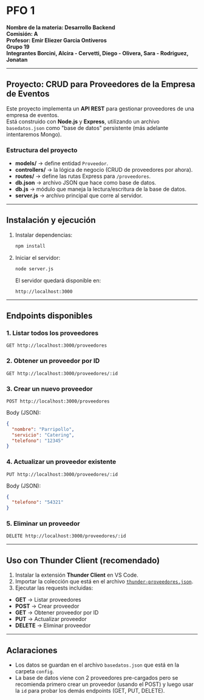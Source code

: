 # PFO 1  
**Nombre de la materia: Desarrollo Backend**  
**Comisión: A**  
**Profesor: Emir Eliezer Garcia Ontiveros**  
**Grupo 19**  
**Integrantes Borcini, Alcira - Cervetti, Diego - Olivera, Sara - Rodriguez, Jonatan**  

---

## Proyecto: CRUD para Proveedores de la Empresa de Eventos  

Este proyecto implementa un **API REST** para gestionar proveedores de una empresa de eventos.  
Está construido con **Node.js** y **Express**, utilizando un archivo `basedatos.json` como "base de datos" persistente (más adelante intentaremos Mongo).  

### Estructura del proyecto
- **models/** → define entidad `Proveedor`.  
- **controllers/** → la lógica de negocio (CRUD de proveedores por ahora).  
- **routes/** → define las rutas Express para `/proveedores`.  
- **db.json** → archivo JSON que hace como base de datos.  
- **db.js** → módulo que maneja la lectura/escritura de la base de datos.  
- **server.js** → archivo principal que corre al servidor.  

---

## Instalación y ejecución
1. Instalar dependencias:  
   ```bash
   npm install
   ```

2. Iniciar el servidor:  
   ```bash
   node server.js
   ```
   El servidor quedará disponible en:  
   ```
   http://localhost:3000
   ```

---

## Endpoints disponibles

### 1. Listar todos los proveedores
```
GET http://localhost:3000/proveedores
```

### 2. Obtener un proveedor por ID
```
GET http://localhost:3000/proveedores/:id
```

### 3. Crear un nuevo proveedor
```
POST http://localhost:3000/proveedores
```
Body (JSON):
```json
{
  "nombre": "Parripollo",
  "servicio": "Catering",
  "telefono": "12345"
}
```

### 4. Actualizar un proveedor existente
```
PUT http://localhost:3000/proveedores/:id
```
Body (JSON):
```json
{
  "telefono": "54321"
}
```

### 5. Eliminar un proveedor
```
DELETE http://localhost:3000/proveedores/:id
```

---

## Uso con Thunder Client (recomendado)

1. Instalar la extensión **Thunder Client** en VS Code.  
2. Importar la colección que está en el archivo [`thunder-proveedores.json`](./thunder-proveedores.json).  
3. Ejecutar las requests incluidas:  

- **GET** → Listar proveedores  
- **POST** → Crear proveedor  
- **GET** → Obtener proveedor por ID  
- **PUT** → Actualizar proveedor  
- **DELETE** → Eliminar proveedor  

---

## Aclaraciones
- Los datos se guardan en el archivo `basedatos.json` que está en la carpeta `config`.
- La base de datos viene con 2 proveedores pre-cargados pero se recomienda primero crear un proveedor (usando el POST) y luego usar la `id` para probar los demás endpoints (GET, PUT, DELETE).  
